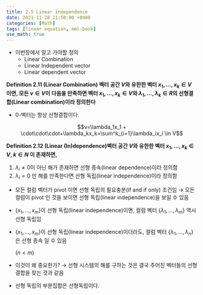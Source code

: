 ```yaml
---
title: 2.5 Linear independence
date: 2021-11-28 21:50:00 +0900
categories: [Math]
tags: [linear equation, mml-book]
use_math: true
---
```


- 이번장에서 알고 가야할 정의
    - Linear Combination
    - Linear Independent vector
    - Linear dependent vector

**Definition 2.11 (Linear Combination) 벡터 공간 $V$와 유한한 벡터 $x_1,...,x_k \in V$ 이면, 모든 $v \in V$이 다음을 만족하면 벡터 $x_1,...,x_k \in V$와 $\lambda_1,...,\lambda_k \in R$의 선형결합(Linear combination)이라 정의한다**

- 0-벡터는 항상 선형결합이다.

$$v=\lambda_1x_1 + \cdot\cdot\cdot+\lambda_kx_k=\sum^k_{i=1}\lambda_ix_i \in V$$

**Definition  2.12 (Linear (In)dependence)벡터 공간 $V$와 유한한 벡터 $x_1,...,x_k \in V$, $k \in N$ 이 존재하면,**

1. $\lambda_i \ne 0$이 아닌 해가 존재하면 선형 종속(linear dependence)이라 정의함
2. $\lambda_i = 0$ 만 해를 만족한다면 선형 독립(linear independence)이라 정의함

- 모든 컬럼 벡터가 pivot 이면 선형 독립의 필요충분(if and if only) 조건임 → 모든 컬럼이 pivot 인 것을 보이면 선형 독립(linear independence)을 보일 수 있음
- {$x_1,...,x_m$}이 선형 독립(linear independence)이면, 컬럼 벡터 {$\lambda_1,...,\lambda_m$} 역시 선형 독립임
- {$x_1,...,x_m$}이 선형 독립(linear independence)이더라도, 컬럼 벡터 {$\lambda_1,...,\lambda_n$} 은 선형 종속 일 수 있음
    
    ($n < m$)
    

- 이것이 왜 중요한가? → 선형 시스템의 해를 구하는 것은 결국 주어진 벡터들의 선형결합을 찾는 것과 같음
- 선형 독립의 부분집합은 선형독립이다.
